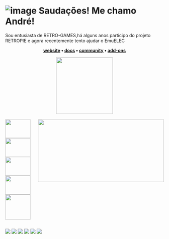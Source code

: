 ![image](https://github.com/andrellvs/andrellvs/assets/29897064/cf5da34d-f302-4a13-b489-952fdb9fa31e)
Saudações! Me chamo André! 
=
Sou entusiasta de RETRO-GAMES,há alguns anos participo do projeto RETROPIE e agora recentemente tento ajudar o EmuELEC 

<p align="center">
  <strong>
    <a href="https://kodi.tv/">website</a>
    •
    <a href="https://kodi.wiki/view/Main_Page">docs</a>
    •
    <a href="https://forum.kodi.tv/">community</a>
    •
    <a href="https://kodi.tv/addons">add-ons</a>
  </strong>
</p>


<div align="center">
  <a href="https://linktr.ee/andrellvs">
  <img height="180em" src="https://github-readme-stats.vercel.app/api?username=andrellvs&show_icons=true&theme=clear&include_all_commits=true&count_private=true"/>
</div>
  
  </div>
  <div style="display: inline_block"><br>
  <img align="right" height="200" width="400" src="https://cdn.jsdelivr.net/gh/devicons/devicon/icons/raspberrypi/raspberrypi-original.svg" />
  <img align="center" height="60" width="80" src="https://cdn.jsdelivr.net/gh/devicons/devicon/icons/msdos/msdos-original.svg" /> 
  <img align="center" height="60" width="80"  src="https://cdn.jsdelivr.net/gh/devicons/devicon/icons/photoshop/photoshop-plain.svg" />  
  <img align="center" height="60" width="80"  src="https://cdn.jsdelivr.net/gh/devicons/devicon/icons/apple/apple-original.svg" />  
  <img align="center" height="60" width="80"  src="https://upload.wikimedia.org/wikipedia/commons/f/f1/Icons8_flat_linux.svg" /> 
  <img src="https://play.google.com/intl/en_us/badges/images/generic/en-play-badge.png" height="80"/>
  </div>

 ##
 
<div> 
  <a href="https://www.youtube.com/user/supermasterandre" target="_blank"><img src="https://img.shields.io/badge/YouTube-FF0000?style=for-the-badge&logo=youtube&logoColor=white" target="_blank"></a>
  <a href="https://www.instagram.com/andrellvs_/" target="_blank"><img src="https://img.shields.io/badge/-Instagram-%23E4405F?style=for-the-badge&logo=instagram&logoColor=white" target="_blank"></a>
  <a href="https://www.twitter.com/andrellvs/" target="_blank"><img src="https://img.shields.io/badge/Twitter-1DA1F2?style=for-the-badge&logo=twitter&logoColor=white" target="_blank"></a>
 	<a href="https://www.twitch.tv/andrellvs" target="_blank"><img src="https://img.shields.io/badge/Twitch-9146FF?style=for-the-badge&logo=twitch&logoColor=white" target="_blank"></a>
 <a href="https://discord.gg/andrellvs" target="_blank"><img src="https://img.shields.io/badge/Discord-7289DA?style=for-the-badge&logo=discord&logoColor=white" target="_blank"></a> 
  <a href = "mailto:andrellvs@hotmail.com"><img src="https://img.shields.io/badge/-Gmail-%23333?style=for-the-badge&logo=gmail&logoColor=white" target="_blank"></a> 
 
</div>

